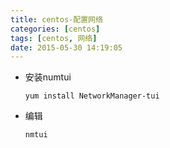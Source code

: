 ```yaml
---
title: centos-配置网络
categories: [centos]
tags: [centos, 网络]
date: 2015-05-30 14:19:05
---
```


-   安装numtui

        yum install NetworkManager-tui

-   编辑

        nmtui

